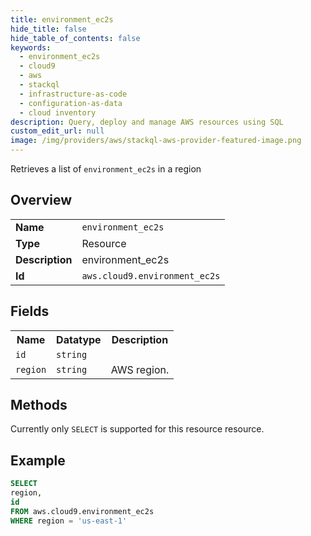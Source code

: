 ```yaml
---
title: environment_ec2s
hide_title: false
hide_table_of_contents: false
keywords:
  - environment_ec2s
  - cloud9
  - aws
  - stackql
  - infrastructure-as-code
  - configuration-as-data
  - cloud inventory
description: Query, deploy and manage AWS resources using SQL
custom_edit_url: null
image: /img/providers/aws/stackql-aws-provider-featured-image.png
---
```

Retrieves a list of <code>environment_ec2s</code> in a region

## Overview
<table><tbody>
<tr><td><b>Name</b></td><td><code>environment_ec2s</code></td></tr>
<tr><td><b>Type</b></td><td>Resource</td></tr>
<tr><td><b>Description</b></td><td>environment_ec2s</td></tr>
<tr><td><b>Id</b></td><td><code>aws.cloud9.environment_ec2s</code></td></tr>
</tbody></table>

## Fields
<table><tbody>
<tr><th>Name</th><th>Datatype</th><th>Description</th></tr>
<tr><td><code>id</code></td><td><code>string</code></td><td></td></tr>
<tr><td><code>region</code></td><td><code>string</code></td><td>AWS region.</td></tr>

</tbody></table>

## Methods
Currently only <code>SELECT</code> is supported for this resource resource.





## Example
```sql
SELECT
region,
id
FROM aws.cloud9.environment_ec2s
WHERE region = 'us-east-1'
```
